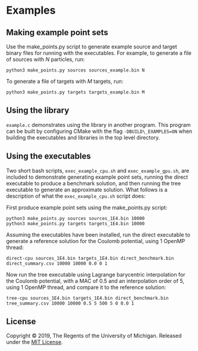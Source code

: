 Examples
========

Making example point sets
-------------------------
Use the make\_points.py script to generate example source and target binary files for running with the executables.
For example, to generate a file of sources with $N$ particles, run:

    python3 make_points.py sources sources_example.bin N

To generate a file of targets with $M$ targets, run:

    python3 make_points.py targets targets_example.bin M

Using the library
-----------------
`example.c` demonstrates using the library in another program. This program can be built by configuring CMake
with the flag `-DBUILD\_EXAMPLES=ON` when building the executables and libraries in the top level directory.

Using the executables
---------------------
Two short bash scripts, `exec_example_cpu.sh` and `exec_example_gpu.sh`, are included to demonstrate generating
 example point sets, running the direct executable to produce
a benchmark solution, and then running the tree executable to generate an approximate solution. What follows is a
description of what the `exec_example_cpu.sh` script does: 

First produce example point sets using the make_points.py script:

    python3 make_points.py sources sources_1E4.bin 10000
    python3 make_points.py targets targets_1E4.bin 10000

Assuming the executables have been installed, run the direct executable to generate a reference solution for the Coulomb
potential, using 1 OpenMP thread:

    direct-cpu sources_1E4.bin targets_1E4.bin direct_benchmark.bin direct_summary.csv 10000 10000 0.0 0 1

Now run the tree executable using Lagrange barycentric interpolation for the Coulomb potential, with a MAC of 0.5 and
an interpolation order of 5, using 1 OpenMP thread, and compare it to the reference solution:

    tree-cpu sources_1E4.bin targets_1E4.bin direct_benchmark.bin tree_summary.csv 10000 10000 0.5 5 500 5 0 0.0 1


                     
License
-------
Copyright © 2019, The Regents of the University of Michigan. Released under the [MIT License](LICENSE).
